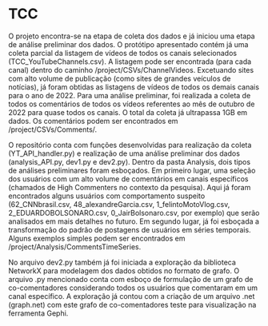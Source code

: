 # TCC

O projeto encontra-se na etapa de coleta dos dados e já iniciou uma etapa de análise preliminar dos dados. O protótipo apresentado contém já uma coleta parcial da listagem de vídeos de todos os canais selecionados (TCC_YouTubeChannels.csv). A listagem pode ser encontrada (para cada canal) dentro do caminho /project/CSVs/ChannelVideos. Excetuando sites com alto volume de publicação (como sites de grandes veículos de notícias), já foram obtidas as listagens de vídeos de todos os demais canais para o ano de 2022.
Para uma análise preliminar, foi realizada a coleta de todos os comentários de todos os vídeos referentes ao mês de outubro de 2022 para quase todos os canais. O total da coleta já ultrapassa 1GB em dados. Os comentários podem ser encontrados em /project/CSVs/Comments/<nome do canal>.

O repositório conta com funções desenvolvidas para realização da coleta (YT_API_handler.py) e realização de uma análise preliminar dos dados (analysis_API.py, dev1.py e dev2.py). Dentro da pasta Analysis, dois tipos de análises preliminares foram esboçados. Em primeiro lugar, uma seleção dos usuários com um alto volume de comentários em canais específicos (chamados de High Commenters no contexto da pesquisa). Aqui já foram encontrados alguns usuários com comportamento suspeito (62_CNNbrasil.csv, 48_alexandreGarcia.csv, 1_felintoMotoVlog.csv, 2_EDUARDOBOLSONARO.csv, 0_JairBolsonaro.csv, por exemplo) que serão analisados em mais detalhes no futuro. Em segundo lugar, já foi esboçada a transformação do padrão de postagens de usuários em séries temporais. Alguns exemplos simples podem ser encontrados em /project/Analysis/CommentsTimeSeries.
  
No arquivo dev2.py também já foi iniciada a exploração da biblioteca NetworkX para modelagem dos dados obtidos no formato de grafo. O arquivo .py mencionado conta com esboço de formulação de um grafo de co-comentadores considerando todos os usuários que comentaram em um canal específico. A exploração já contou com a criação de um arquivo .net (graph.net) com este grafo de co-comentadores teste para visualização na ferramenta Gephi.
